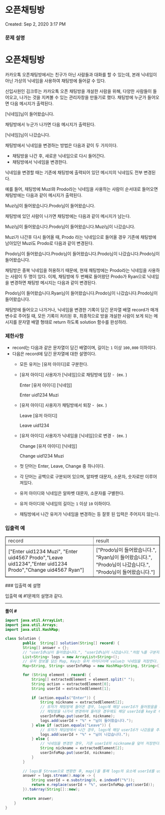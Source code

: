 # 오픈채팅방

Created: Sep 2, 2020 3:17 PM

### **문제 설명**

# **오픈채팅방**

카카오톡 오픈채팅방에서는 친구가 아닌 사람들과 대화를 할 수 있는데, 본래 닉네임이 아닌 가상의 닉네임을 사용하여 채팅방에 들어갈 수 있다.

신입사원인 김크루는 카카오톡 오픈 채팅방을 개설한 사람을 위해, 다양한 사람들이 들어오고, 나가는 것을 지켜볼 수 있는 관리자창을 만들기로 했다. 채팅방에 누군가 들어오면 다음 메시지가 출력된다.

[닉네임]님이 들어왔습니다.

채팅방에서 누군가 나가면 다음 메시지가 출력된다.

[닉네임]님이 나갔습니다.

채팅방에서 닉네임을 변경하는 방법은 다음과 같이 두 가지이다.

- 채팅방을 나간 후, 새로운 닉네임으로 다시 들어간다.
- 채팅방에서 닉네임을 변경한다.

닉네임을 변경할 때는 기존에 채팅방에 출력되어 있던 메시지의 닉네임도 전부 변경된다.

예를 들어, 채팅방에 Muzi와 Prodo라는 닉네임을 사용하는 사람이 순서대로 들어오면 채팅방에는 다음과 같이 메시지가 출력된다.

Muzi님이 들어왔습니다.Prodo님이 들어왔습니다.

채팅방에 있던 사람이 나가면 채팅방에는 다음과 같이 메시지가 남는다.

Muzi님이 들어왔습니다.Prodo님이 들어왔습니다.Muzi님이 나갔습니다.

Muzi가 나간후 다시 들어올 때, Prodo 라는 닉네임으로 들어올 경우 기존에 채팅방에 남아있던 Muzi도 Prodo로 다음과 같이 변경된다.

Prodo님이 들어왔습니다.Prodo님이 들어왔습니다.Prodo님이 나갔습니다.Prodo님이 들어왔습니다.

채팅방은 중복 닉네임을 허용하기 때문에, 현재 채팅방에는 Prodo라는 닉네임을 사용하는 사람이 두 명이 있다. 이제, 채팅방에 두 번째로 들어왔던 Prodo가 Ryan으로 닉네임을 변경하면 채팅방 메시지는 다음과 같이 변경된다.

Prodo님이 들어왔습니다.Ryan님이 들어왔습니다.Prodo님이 나갔습니다.Prodo님이 들어왔습니다.

채팅방에 들어오고 나가거나, 닉네임을 변경한 기록이 담긴 문자열 배열 record가 매개변수로 주어질 때, 모든 기록이 처리된 후, 최종적으로 방을 개설한 사람이 보게 되는 메시지를 문자열 배열 형태로 return 하도록 solution 함수를 완성하라.

### 제한사항

- record는 다음과 같은 문자열이 담긴 배열이며, 길이는 `1` 이상 `100,000` 이하이다.
- 다음은 record에 담긴 문자열에 대한 설명이다.
    - 모든 유저는 [유저 아이디]로 구분한다.
    - [유저 아이디] 사용자가 [닉네임]으로 채팅방에 입장 -  (ex. )

        Enter [유저 아이디] [닉네임]

        Enter uid1234 Muzi

    - [유저 아이디] 사용자가 채팅방에서 퇴장 -  (ex. )

        Leave [유저 아이디]

        Leave uid1234

    - [유저 아이디] 사용자가 닉네임을 [닉네임]으로 변경 -  (ex. )

        Change [유저 아이디] [닉네임]

        Change uid1234 Muzi

    - 첫 단어는 Enter, Leave, Change 중 하나이다.
    - 각 단어는 공백으로 구분되어 있으며, 알파벳 대문자, 소문자, 숫자로만 이루어져있다.
    - 유저 아이디와 닉네임은 알파벳 대문자, 소문자를 구별한다.
    - 유저 아이디와 닉네임의 길이는 `1` 이상 `10` 이하이다.
    - 채팅방에서 나간 유저가 닉네임을 변경하는 등 잘못 된 입력은 주어지지 않는다.

### 입출력 예

<table style="border-collapse: collapse; width: 100%;" border="1"><tbody><tr><td><span style="color: #333333;">record</span></td><td><span style="color: #333333;">result</span></td></tr><tr><td>["Enter uid1234 Muzi", "Enter uid4567 Prodo","Leave uid1234","Enter uid1234 Prodo","Change uid4567 Ryan"]</td><td>["Prodo님이 들어왔습니다.", "Ryan님이 들어왔습니다.", "Prodo님이 나갔습니다.", "Prodo님이 들어왔습니다."]</td></tr></tbody></table>
### 입출력 예 설명

입출력 예 #1문제의 설명과 같다.

---

**풀이 #**

```java
import java.util.ArrayList;
import java.util.Arrays;
import java.util.HashMap;

class Solution {
    	public  String[] solution(String[] record) {
		String[] answer = {};
		// "userId%님이 들어왔습니다.", "userId%님이 나갔습니다."처럼 %를 구분자로 사용하여 userId와 뒤에 action을 Log로 저장하는 List
		List<String> logs = new ArrayList<String>();
		// 유저 정보를 담는 Map, Key는 유저 아이디이며 value는 닉네임을 저장한다.
		Map<String, String> userInfoMap = new HashMap<String, String>();

		for (String element : record) {
			String[] extractedElement = element.split(" ");
			String action = extractedElement[0];
			String userId = extractedElement[1];
			
			if (action.equals("Enter")) {
				String nickname = extractedElement[2];
				// 유저가 채팅방에 들어온 경우, logs에 해당 userId가 들어왔음을 추가한다.
				// 채팅방을 나가서 변경하여 들어온 경우에도 해당 userId를 key로 하여 기존 닉네임을 덮어쓴다.
				userInfoMap.put(userId, nickname);
				logs.add(userId + "%" + "님이 들어왔습니다.");
			} else if (action.equals("Leave")) {
				// 유저가 채딩방에서 나간 경우, logs에 해당 userId가 나갔음을 추가한다.
				logs.add(userId + "%" + "님이 나갔습니다.");
			} else {
				// 닉네임을 변경한 경우, 기존 userId의 nickname을 덮어 저장한다.
				String nickname = extractedElement[2];
				userInfoMap.put(userId, nickname);
			}
		}
		
		// logs를 Stream으로 변환한 후, map()을 통해 logs의 요소에 userId를 userInfoMap에 저장된 nickname으로 대체하여 Array로 변환한다.
		answer = logs.stream().map(e -> {
			String userId = e.substring(0, e.indexOf("%"));
			return e.replace(userId + "%", userInfoMap.get(userId));
		}).toArray(String[]::new);
		
		return answer;
    }
}
```